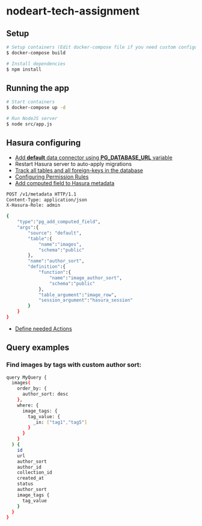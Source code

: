 # nodeart-tech-assignment

## Setup

```bash
# Setup containers (Edit docker-compose file if you need custom configuration)
$ docker-compose build

# Install dependencies
$ npm install
```

## Running the app

```bash
# Start containers
$ docker-compose up -d

# Run NodeJS server
$ node src/app.js
```

## Hasura configuring
- [Add **default** data connector using **PG_DATABASE_URL** variable](https://hasura.io/docs/2.0/databases/data-connectors/adding-data-connectors/)
- Restart Hasura server to auto-apply migrations
- [Track all tables and all foreign-keys in the database](https://hasura.io/docs/2.0/schema/postgres/using-existing-database/#to-track-all-the-foreign-keys-of-all-tables-in-the-database)
- [Configuring Permission Rules](https://hasura.io/docs/2.0/auth/authorization/permissions/)
- [Add computed field to Hasura metadata](https://hasura.io/docs/2.0/schema/postgres/computed-fields/#accessing-hasura-session-variables-in-computed-fields)
```bash
POST /v1/metadata HTTP/1.1
Content-Type: application/json
X-Hasura-Role: admin

{
    "type":"pg_add_computed_field",
    "args":{
        "source": "default",
        "table":{
            "name":"images",
            "schema":"public"
        },
        "name":"author_sort",
        "definition":{
            "function":{
                "name":"image_author_sort",
                "schema":"public"
            },
            "table_argument":"image_row",
            "session_argument":"hasura_session"
        }
    }
}
```
- [Define needed Actions](https://hasura.io/docs/2.0/actions/quickstart/)

## Query examples

### Find images by tags with custom author sort:
```bash
query MyQuery {
  images(
    order_by: {
      author_sort: desc
    },
    where: {
      image_tags: {
        tag_value: {
          _in: ["tag1","tag5"]
        }
      }
    }
  ) {
    id
    url
    author_sort
    author_id
    collection_id
    created_at
    status
    author_sort
    image_tags {
      tag_value
    }
  }
}
```
